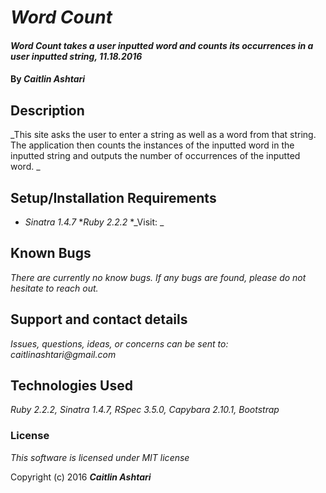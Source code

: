 # _Word Count_

#### _Word Count takes a user inputted word and counts its occurrences in a user inputted string, 11.18.2016_

#### By _**Caitlin Ashtari**_

## Description

_This site asks the user to enter a string as well as a word from that string. The application then counts the instances of the inputted word in the inputted string and outputs the number of occurrences of the inputted word. _

## Setup/Installation Requirements

* _Sinatra 1.4.7_
*_Ruby 2.2.2_
*_Visit: _


## Known Bugs

_There are currently no know bugs. If any bugs are found, please do not hesitate to reach out._

## Support and contact details

_Issues, questions, ideas, or concerns can be sent to: caitlinashtari@gmail.com_

## Technologies Used

_Ruby 2.2.2, Sinatra 1.4.7, RSpec 3.5.0, Capybara 2.10.1, Bootstrap_

### License

*This software is licensed under MIT license*

Copyright (c) 2016 **_Caitlin Ashtari_**

